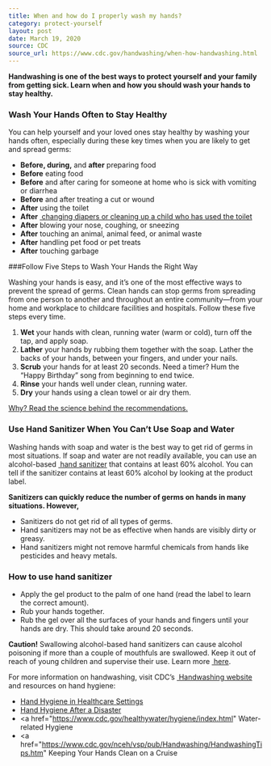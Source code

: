```yaml
---
title: When and how do I properly wash my hands?
category: protect-yourself
layout: post
date: March 19, 2020
source: CDC
source_url: https://www.cdc.gov/handwashing/when-how-handwashing.html
---
```


**Handwashing is one of the best ways to protect yourself and your family from getting sick. Learn when and how you should wash your hands to stay healthy.**

### Wash Your Hands Often to Stay Healthy

You can help yourself and your loved ones stay healthy by washing your hands often, especially during these key times when you are likely to get and spread germs:
* **Before, during,** and **after** preparing food
* **Before** eating food
* **Before** and after caring for someone at home who is sick with vomiting or diarrhea
* **Before** and after treating a cut or wound
* **After** using the toilet
* **After** <a href="https://www.cdc.gov/healthywater/hygiene/diapering/index.html"> changing diapers or cleaning up a child who has used the toilet</a>
* **After** blowing your nose, coughing, or sneezing
* **After** touching an animal, animal feed, or animal waste
* **After** handling pet food or pet treats
* **After** touching garbage

###Follow Five Steps to Wash Your Hands the Right Way

Washing your hands is easy, and it’s one of the most effective ways to prevent the spread of germs. Clean hands can stop germs from spreading from one person to another and throughout an entire community—from your home and workplace to childcare facilities and hospitals.
Follow these five steps every time.
1. **Wet** your hands with clean, running water (warm or cold), turn off the tap, and apply soap.
2. **Lather** your hands by rubbing them together with the soap. Lather the backs of your hands, between your fingers, and under your nails.
3. **Scrub** your hands for at least 20 seconds. Need a timer? Hum the “Happy Birthday” song from beginning to end twice.
4. **Rinse** your hands well under clean, running water.
5. **Dry** your hands using a clean towel or air dry them.

<a href="https://www.cdc.gov/handwashing/show-me-the-science-handwashing.html"> Why? Read the science behind the recommendations.</a>

### Use Hand Sanitizer When You Can’t Use Soap and Water

Washing hands with soap and water is the best way to get rid of germs in most situations. If soap and water are not readily available, you can use an alcohol-based <a href="https://www.cdc.gov/handwashing/show-me-the-science-hand-sanitizer.html"> hand sanitizer</a> that contains at least 60% alcohol. You can tell if the sanitizer contains at least 60% alcohol by looking at the product label.

**Sanitizers can quickly reduce the number of germs on hands in many situations. However,**
* Sanitizers do not get rid of all types of germs.
* Hand sanitizers may not be as effective when hands are visibly dirty or greasy.
* Hand sanitizers might not remove harmful chemicals from hands like pesticides and heavy metals.

### How to use hand sanitizer

* Apply the gel product to the palm of one hand (read the label to learn the correct amount).
* Rub your hands together.
* Rub the gel over all the surfaces of your hands and fingers until your hands are dry. This should take around 20 seconds.

**Caution!** Swallowing alcohol-based hand sanitizers can cause alcohol poisoning if more than a couple of mouthfuls are swallowed. Keep it out of reach of young children and supervise their use. Learn more <a href="https://www.cdc.gov/handwashing/show-me-the-science-hand-sanitizer.html#swallowing"> here</a>.

For more information on handwashing, visit CDC’s <a href="https://www.cdc.gov/handwashing/index.html"> Handwashing website</a> and resources on hand hygiene:
* <a href="https://www.cdc.gov/handhygiene/index.html"> Hand Hygiene in Healthcare Settings</a>
* <a href="https://www.cdc.gov/disasters/floods/sanitation.html"> Hand Hygiene After a Disaster</a>
* <a href="https://www.cdc.gov/healthywater/hygiene/index.html" Water-related Hygiene</a>
* <a href="https://www.cdc.gov/nceh/vsp/pub/Handwashing/HandwashingTips.htm" Keeping Your Hands Clean on a Cruise</a>

